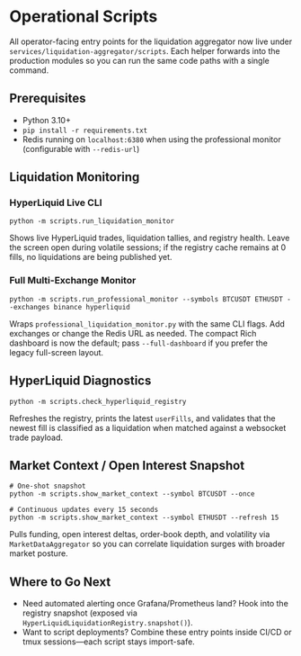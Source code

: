 # Operational Scripts

All operator-facing entry points for the liquidation aggregator now live under `services/liquidation-aggregator/scripts`. Each helper forwards into the production modules so you can run the same code paths with a single command.

## Prerequisites
- Python 3.10+
- `pip install -r requirements.txt`
- Redis running on `localhost:6380` when using the professional monitor (configurable with `--redis-url`)

## Liquidation Monitoring

### HyperLiquid Live CLI
```
python -m scripts.run_liquidation_monitor
```
Shows live HyperLiquid trades, liquidation tallies, and registry health. Leave the screen open during volatile sessions; if the registry cache remains at 0 fills, no liquidations are being published yet.

### Full Multi-Exchange Monitor
```
python -m scripts.run_professional_monitor --symbols BTCUSDT ETHUSDT --exchanges binance hyperliquid
```
Wraps `professional_liquidation_monitor.py` with the same CLI flags. Add exchanges or change the Redis URL as needed.
The compact Rich dashboard is now the default; pass `--full-dashboard` if you prefer
the legacy full-screen layout.

## HyperLiquid Diagnostics
```
python -m scripts.check_hyperliquid_registry
```
Refreshes the registry, prints the latest `userFills`, and validates that the newest fill is classified as a liquidation when matched against a websocket trade payload.

## Market Context / Open Interest Snapshot
```
# One-shot snapshot
python -m scripts.show_market_context --symbol BTCUSDT --once

# Continuous updates every 15 seconds
python -m scripts.show_market_context --symbol ETHUSDT --refresh 15
```
Pulls funding, open interest deltas, order-book depth, and volatility via `MarketDataAggregator` so you can correlate liquidation surges with broader market posture.

## Where to Go Next
- Need automated alerting once Grafana/Prometheus land? Hook into the registry snapshot (exposed via `HyperLiquidLiquidationRegistry.snapshot()`).
- Want to script deployments? Combine these entry points inside CI/CD or tmux sessions—each script stays import-safe.
